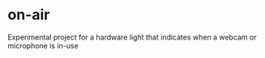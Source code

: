 # on-air
Experimental project for a hardware light that indicates when a webcam or microphone is in-use

